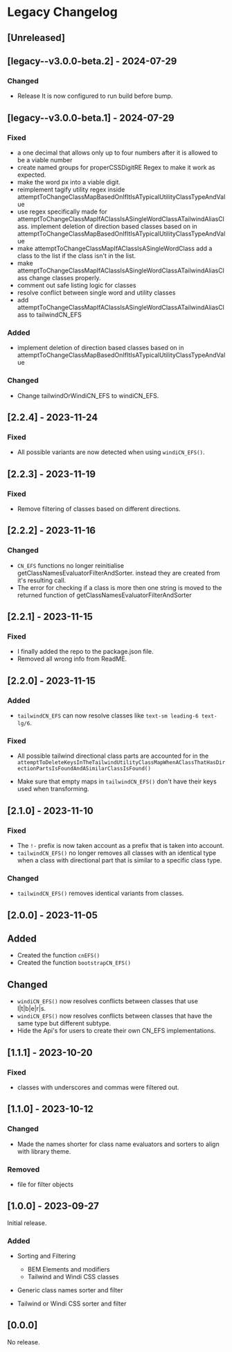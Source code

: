 <!-- markdownlint-disable-file MD024 a changelog must have multiple headings -->
<!-- You must prefix every release in this changelog with legacy--v from now on.
Git tags are prefixed with that term making things difficult.
 -->
# Legacy Changelog

## [Unreleased]

## [legacy--v3.0.0-beta.2] - 2024-07-29

### Changed

- Release It is now configured to run build before bump.

## [legacy--v3.0.0-beta.1] - 2024-07-29

### Fixed

- a one decimal that allows only up to four numbers after it is allowed to be a viable number
- create named groups for properCSSDigitRE Regex to make it work as expected.
- make the word px into a viable digit.
- reimplement tagify utility regex inside attemptToChangeClassMapBasedOnIfItIsATypicalUtilityClassTypeAndValue
- use regex specifically made for attemptToChangeClassMapIfAClassIsASingleWordClassATailwindAliasClass.
  implement deletion of direction based classes based on in attemptToChangeClassMapBasedOnIfItIsATypicalUtilityClassTypeAndValue
- make attemptToChangeClassMapIfAClassIsASingleWordClass add a class to the list if the class isn't in the list.
- make attemptToChangeClassMapIfAClassIsASingleWordClassATailwindAliasClass change classes properly.
- comment out safe listing logic for classes
- resolve conflict between single word and utility classes
- add attemptToChangeClassMapIfAClassIsASingleWordClassATailwindAliasClass to tailwindCN_EFS

### Added

- implement deletion of direction based classes based on in attemptToChangeClassMapBasedOnIfItIsATypicalUtilityClassTypeAndValue

### Changed

- Change tailwindOrWindiCN_EFS to windiCN_EFS.

## [2.2.4] - 2023-11-24

### Fixed

- All possible variants are now detected when using `windiCN_EFS()`.

## [2.2.3] - 2023-11-19

### Fixed

- Remove filtering of classes based on different directions.

## [2.2.2] - 2023-11-16

### Changed

- `CN_EFS` functions no longer reinitialise getClassNamesEvaluatorFilterAndSorter.
instead they are created from it's resulting call.
- The error for checking if a class is more then one string is moved to the
returned function of getClassNamesEvaluatorFilterAndSorter

## [2.2.1] - 2023-11-15

### Fixed

- I finally added the repo to the package.json file.
- Removed all wrong info from ReadME.

## [2.2.0] - 2023-11-15

### Added

- `tailwindCN_EFS` can now resolve classes like  `text-sm leading-6 text-lg/6`.

### Fixed

- All possible tailwind directional class parts are accounted for in the
`attemptToDeleteKeysInTheTailwindUtilityClassMapWhenAClassThatHasDirectionPartsIsFoundAndASimilarClassIsFound()`

- Make sure that empty maps in `tailwindCN_EFS()` don't have their keys used when transforming.

## [2.1.0] - 2023-11-10

### Fixed

- The `!-` prefix is now taken account as a prefix that is taken into account.
- `tailwindCN_EFS()` no longer removes all classes with an identical type when
a class with directional part that is similar to a specific class type.

### Changed

- `tailwindCN_EFS()` removes identical variants from classes.

## [2.0.0] - 2023-11-05

## Added

- Created the function `cnEFS()`
- Created the function `bootstrapCN_EFS()`

## Changed

- `windiCN_EFS()` now resolves conflicts between classes that use l|t|b|e|r|s.
- `windiCN_EFS()` now resolves conflicts between classes that have the same type
but different subtype.
- Hide the Api's for users to create their own CN_EFS implementations.

## [1.1.1] - 2023-10-20

### Fixed

- classes with underscores and commas were filtered out.

## [1.1.0] - 2023-10-12

### Changed

- Made the names shorter for class name evaluators and sorters to align with library theme.

### Removed

- file for filter objects

## [1.0.0] - 2023-09-27

Initial release.

### Added

- Sorting and Filtering
  - BEM Elements and modifiers
  - Tailwind and Windi CSS classes
  
- Generic class names sorter and filter
- Tailwind or Windi CSS sorter and filter

## [0.0.0]

No release.
